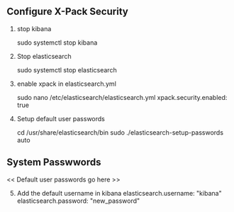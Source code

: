 ## Configure X-Pack Security 

1. stop kibana

    sudo systemctl stop kibana

2. Stop elasticsearch 

    sudo systemctl stop elasticsearch

3. enable xpack in elasticsearch.yml

    sudo nano /etc/elasticsearch/elasticsearch.yml
    xpack.security.enabled: true

4. Setup default user passwords

    cd /usr/share/elasticsearch/bin
    sudo ./elasticsearch-setup-passwords auto


## System Passwwords 

<< Default user passwords go here >>


5. Add the default username in kibana
elasticsearch.username: "kibana"
elasticsearch.password: "new_password"